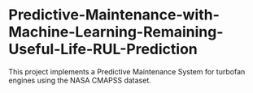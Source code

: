 # Predictive-Maintenance-with-Machine-Learning-Remaining-Useful-Life-RUL-Prediction
This project implements a Predictive Maintenance System for turbofan engines using the NASA CMAPSS dataset.
